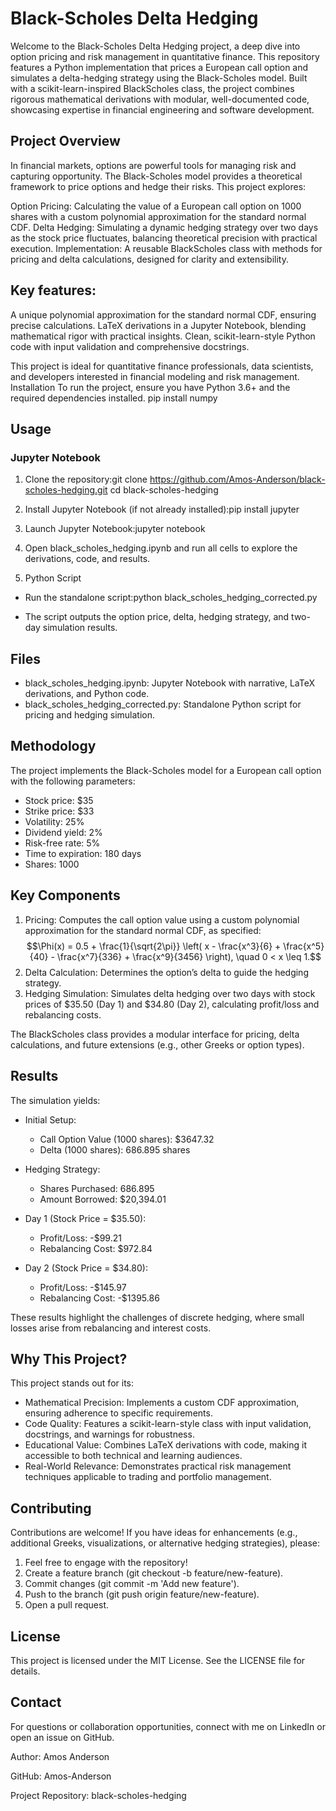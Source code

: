 # Black-Scholes Delta Hedging

Welcome to the Black-Scholes Delta Hedging project, a deep dive into option pricing and risk management in quantitative finance. This repository features a Python implementation that prices a European call option and simulates a delta-hedging strategy using the Black-Scholes model. Built with a scikit-learn-inspired BlackScholes class, the project combines rigorous mathematical derivations with modular, well-documented code, showcasing expertise in financial engineering and software development.

## Project Overview
In financial markets, options are powerful tools for managing risk and capturing opportunity. The Black-Scholes model provides a theoretical framework to price options and hedge their risks. This project explores:

Option Pricing: Calculating the value of a European call option on 1000 shares with a custom polynomial approximation for the standard normal CDF.
Delta Hedging: Simulating a dynamic hedging strategy over two days as the stock price fluctuates, balancing theoretical precision with practical execution.
Implementation: A reusable BlackScholes class with methods for pricing and delta calculations, designed for clarity and extensibility.

## Key features:

A unique polynomial approximation for the standard normal CDF, ensuring precise calculations.
LaTeX derivations in a Jupyter Notebook, blending mathematical rigor with practical insights.
Clean, scikit-learn-style Python code with input validation and comprehensive docstrings.

This project is ideal for quantitative finance professionals, data scientists, and developers interested in financial modeling and risk management.
Installation
To run the project, ensure you have Python 3.6+ and the required dependencies installed.
pip install numpy

## Usage
### Jupyter Notebook

1. Clone the repository:git clone https://github.com/Amos-Anderson/black-scholes-hedging.git
cd black-scholes-hedging


2. Install Jupyter Notebook (if not already installed):pip install jupyter


3. Launch Jupyter Notebook:jupyter notebook


4. Open black_scholes_hedging.ipynb and run all cells to explore the derivations, code, and results.

5. Python Script

  - Run the standalone script:python black_scholes_hedging_corrected.py


  - The script outputs the option price, delta, hedging strategy, and two-day simulation results.

## Files

* black_scholes_hedging.ipynb: Jupyter Notebook with narrative, LaTeX derivations, and Python code.
* black_scholes_hedging_corrected.py: Standalone Python script for pricing and hedging simulation.

## Methodology
The project implements the Black-Scholes model for a European call option with the following parameters:

* Stock price: $35
* Strike price: $33
* Volatility: 25%
* Dividend yield: 2%
* Risk-free rate: 5%
* Time to expiration: 180 days
* Shares: 1000

## Key Components

1. Pricing: Computes the call option value using a custom polynomial approximation for the standard normal CDF, as specified:$$\Phi(x) = 0.5 + \frac{1}{\sqrt{2\pi}} \left( x - \frac{x^3}{6} + \frac{x^5}{40} - \frac{x^7}{336} + \frac{x^9}{3456} \right), \quad 0 < x \leq 1.$$
2. Delta Calculation: Determines the option’s delta to guide the hedging strategy.
3. Hedging Simulation: Simulates delta hedging over two days with stock prices of \$35.50 (Day 1) and $34.80 (Day 2), calculating profit/loss and rebalancing costs.

The BlackScholes class provides a modular interface for pricing, delta calculations, and future extensions (e.g., other Greeks or option types).

## Results
The simulation yields:

* Initial Setup:
  * Call Option Value (1000 shares): $3647.32
  * Delta (1000 shares): 686.895 shares


* Hedging Strategy:
  * Shares Purchased: 686.895
  * Amount Borrowed: $20,394.01


* Day 1 (Stock Price = $35.50):
  * Profit/Loss: -$99.21
  * Rebalancing Cost: $972.84


* Day 2 (Stock Price = $34.80):
  * Profit/Loss: -$145.97
  * Rebalancing Cost: -$1395.86

These results highlight the challenges of discrete hedging, where small losses arise from rebalancing and interest costs.

## Why This Project?
This project stands out for its:

- Mathematical Precision: Implements a custom CDF approximation, ensuring adherence to specific requirements.
- Code Quality: Features a scikit-learn-style class with input validation, docstrings, and warnings for robustness.
- Educational Value: Combines LaTeX derivations with code, making it accessible to both technical and learning audiences.
- Real-World Relevance: Demonstrates practical risk management techniques applicable to trading and portfolio management.

## Contributing
Contributions are welcome! If you have ideas for enhancements (e.g., additional Greeks, visualizations, or alternative hedging strategies), please:

1. Feel free to engage with the repository!
2. Create a feature branch (git checkout -b feature/new-feature).
3. Commit changes (git commit -m 'Add new feature').
4. Push to the branch (git push origin feature/new-feature).
5. Open a pull request.

## License
This project is licensed under the MIT License. See the LICENSE file for details.

## Contact
For questions or collaboration opportunities, connect with me on LinkedIn or open an issue on GitHub.

Author: Amos Anderson 

GitHub: Amos-Anderson 

Project Repository: black-scholes-hedging

